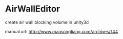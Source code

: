 # AirWallEditor
create air wall blocking volume in unity3d

manual url: http://www.maosongliang.com/archives/144

